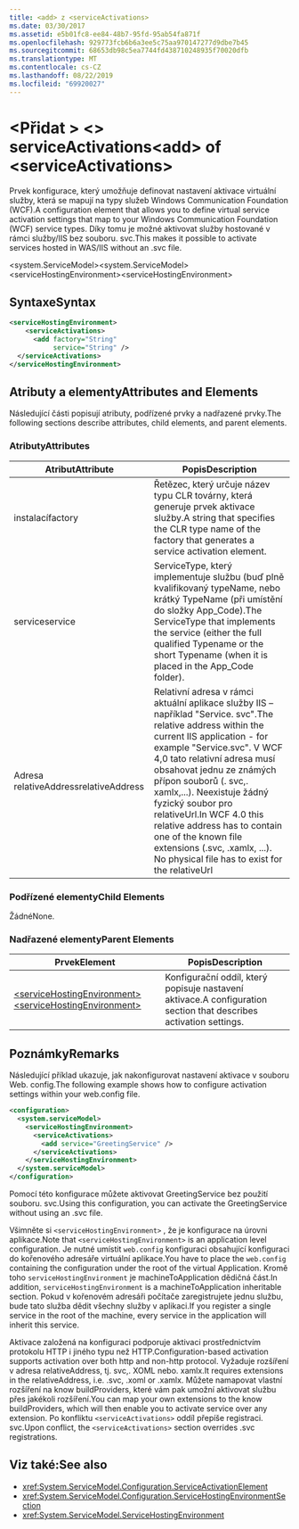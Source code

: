 ```yaml
---
title: <add> z <serviceActivations>
ms.date: 03/30/2017
ms.assetid: e5b01fc8-ee84-48b7-95fd-95ab54fa871f
ms.openlocfilehash: 929773fcb6b6a3ee5c75aa970147277d9dbe7b45
ms.sourcegitcommit: 68653db98c5ea7744fd438710248935f70020dfb
ms.translationtype: MT
ms.contentlocale: cs-CZ
ms.lasthandoff: 08/22/2019
ms.locfileid: "69920027"
---
```

# <a name="add-of-serviceactivations"></a><span data-ttu-id="dfbc4-102">\<Přidat > \<> serviceActivations</span><span class="sxs-lookup"><span data-stu-id="dfbc4-102">\<add> of \<serviceActivations></span></span>

<span data-ttu-id="dfbc4-103">Prvek konfigurace, který umožňuje definovat nastavení aktivace virtuální služby, která se mapují na typy služeb Windows Communication Foundation (WCF).</span><span class="sxs-lookup"><span data-stu-id="dfbc4-103">A configuration element that allows you to define virtual service activation settings that map to your Windows Communication Foundation (WCF) service types.</span></span> <span data-ttu-id="dfbc4-104">Díky tomu je možné aktivovat služby hostované v rámci služby/IIS bez souboru. svc.</span><span class="sxs-lookup"><span data-stu-id="dfbc4-104">This makes it possible to activate services hosted in WAS/IIS without an .svc file.</span></span>

<span data-ttu-id="dfbc4-105">\<system.ServiceModel></span><span class="sxs-lookup"><span data-stu-id="dfbc4-105">\<system.ServiceModel></span></span>\
<span data-ttu-id="dfbc4-106">\<serviceHostingEnvironment></span><span class="sxs-lookup"><span data-stu-id="dfbc4-106">\<serviceHostingEnvironment></span></span>

## <a name="syntax"></a><span data-ttu-id="dfbc4-107">Syntaxe</span><span class="sxs-lookup"><span data-stu-id="dfbc4-107">Syntax</span></span>

```xml
<serviceHostingEnvironment>
    <serviceActivations>
      <add factory="String"
           service="String" />
  </serviceActivations>
</serviceHostingEnvironment>
```

## <a name="attributes-and-elements"></a><span data-ttu-id="dfbc4-108">Atributy a elementy</span><span class="sxs-lookup"><span data-stu-id="dfbc4-108">Attributes and Elements</span></span>

<span data-ttu-id="dfbc4-109">Následující části popisují atributy, podřízené prvky a nadřazené prvky.</span><span class="sxs-lookup"><span data-stu-id="dfbc4-109">The following sections describe attributes, child elements, and parent elements.</span></span>

### <a name="attributes"></a><span data-ttu-id="dfbc4-110">Atributy</span><span class="sxs-lookup"><span data-stu-id="dfbc4-110">Attributes</span></span>

|<span data-ttu-id="dfbc4-111">Atribut</span><span class="sxs-lookup"><span data-stu-id="dfbc4-111">Attribute</span></span>|<span data-ttu-id="dfbc4-112">Popis</span><span class="sxs-lookup"><span data-stu-id="dfbc4-112">Description</span></span>|
|---------------|-----------------|
|<span data-ttu-id="dfbc4-113">instalací</span><span class="sxs-lookup"><span data-stu-id="dfbc4-113">factory</span></span>|<span data-ttu-id="dfbc4-114">Řetězec, který určuje název typu CLR továrny, která generuje prvek aktivace služby.</span><span class="sxs-lookup"><span data-stu-id="dfbc4-114">A string that specifies the CLR type name of the factory that generates a service activation element.</span></span>|
|<span data-ttu-id="dfbc4-115">service</span><span class="sxs-lookup"><span data-stu-id="dfbc4-115">service</span></span>|<span data-ttu-id="dfbc4-116">ServiceType, který implementuje službu (buď plně kvalifikovaný typeName, nebo krátký TypeName (při umístění do složky App_Code).</span><span class="sxs-lookup"><span data-stu-id="dfbc4-116">The ServiceType that implements the service (either the full qualified Typename or the short Typename (when it is placed in the App_Code folder).</span></span>|
|<span data-ttu-id="dfbc4-117">Adresa relativeAddress</span><span class="sxs-lookup"><span data-stu-id="dfbc4-117">relativeAddress</span></span>|<span data-ttu-id="dfbc4-118">Relativní adresa v rámci aktuální aplikace služby IIS – například "Service. svc".</span><span class="sxs-lookup"><span data-stu-id="dfbc4-118">The relative address within the current IIS application - for example "Service.svc".</span></span> <span data-ttu-id="dfbc4-119">V WCF 4,0 tato relativní adresa musí obsahovat jednu ze známých přípon souborů (. svc,. xamlx,...). Neexistuje žádný fyzický soubor pro relativeUrl.</span><span class="sxs-lookup"><span data-stu-id="dfbc4-119">In WCF 4.0 this relative address has to contain one of the known file extensions (.svc, .xamlx, ...). No physical file has to exist for the relativeUrl</span></span>|

### <a name="child-elements"></a><span data-ttu-id="dfbc4-120">Podřízené elementy</span><span class="sxs-lookup"><span data-stu-id="dfbc4-120">Child Elements</span></span>

<span data-ttu-id="dfbc4-121">Žádné</span><span class="sxs-lookup"><span data-stu-id="dfbc4-121">None.</span></span>

### <a name="parent-elements"></a><span data-ttu-id="dfbc4-122">Nadřazené elementy</span><span class="sxs-lookup"><span data-stu-id="dfbc4-122">Parent Elements</span></span>

|<span data-ttu-id="dfbc4-123">Prvek</span><span class="sxs-lookup"><span data-stu-id="dfbc4-123">Element</span></span>|<span data-ttu-id="dfbc4-124">Popis</span><span class="sxs-lookup"><span data-stu-id="dfbc4-124">Description</span></span>|
|-------------|-----------------|
|[<span data-ttu-id="dfbc4-125">\<serviceHostingEnvironment></span><span class="sxs-lookup"><span data-stu-id="dfbc4-125">\<serviceHostingEnvironment></span></span>](servicehostingenvironment.md)|<span data-ttu-id="dfbc4-126">Konfigurační oddíl, který popisuje nastavení aktivace.</span><span class="sxs-lookup"><span data-stu-id="dfbc4-126">A configuration section that describes activation settings.</span></span>|

## <a name="remarks"></a><span data-ttu-id="dfbc4-127">Poznámky</span><span class="sxs-lookup"><span data-stu-id="dfbc4-127">Remarks</span></span>

<span data-ttu-id="dfbc4-128">Následující příklad ukazuje, jak nakonfigurovat nastavení aktivace v souboru Web. config.</span><span class="sxs-lookup"><span data-stu-id="dfbc4-128">The following example shows how to configure activation settings within your web.config file.</span></span>

```xml
<configuration>
  <system.serviceModel>
    <serviceHostingEnvironment>
      <serviceActivations>
        <add service="GreetingService" />
      </serviceActivations>
    </serviceHostingEnvironment>
  </system.serviceModel>
</configuration>
```

<span data-ttu-id="dfbc4-129">Pomocí této konfigurace můžete aktivovat GreetingService bez použití souboru. svc.</span><span class="sxs-lookup"><span data-stu-id="dfbc4-129">Using this configuration, you can activate the GreetingService without using an .svc file.</span></span>

<span data-ttu-id="dfbc4-130">Všimněte si `<serviceHostingEnvironment>` , že je konfigurace na úrovni aplikace.</span><span class="sxs-lookup"><span data-stu-id="dfbc4-130">Note that `<serviceHostingEnvironment>` is an application level configuration.</span></span> <span data-ttu-id="dfbc4-131">Je nutné umístit `web.config` konfiguraci obsahující konfiguraci do kořenového adresáře virtuální aplikace.</span><span class="sxs-lookup"><span data-stu-id="dfbc4-131">You have to place the `web.config` containing the configuration under the root of the virtual Application.</span></span> <span data-ttu-id="dfbc4-132">Kromě toho `serviceHostingEnvironment` je machineToApplication dědičná část.</span><span class="sxs-lookup"><span data-stu-id="dfbc4-132">In addition, `serviceHostingEnvironment` is a machineToApplication inheritable section.</span></span> <span data-ttu-id="dfbc4-133">Pokud v kořenovém adresáři počítače zaregistrujete jednu službu, bude tato služba dědit všechny služby v aplikaci.</span><span class="sxs-lookup"><span data-stu-id="dfbc4-133">If you register a single service in the root of the machine, every service in the application will inherit this service.</span></span>

<span data-ttu-id="dfbc4-134">Aktivace založená na konfiguraci podporuje aktivaci prostřednictvím protokolu HTTP i jiného typu než HTTP.</span><span class="sxs-lookup"><span data-stu-id="dfbc4-134">Configuration-based activation supports activation over both http and non-http protocol.</span></span> <span data-ttu-id="dfbc4-135">Vyžaduje rozšíření v adresa relativeAddress, tj. svc,. XOML nebo. xamlx.</span><span class="sxs-lookup"><span data-stu-id="dfbc4-135">It requires extensions in the relativeAddress, i.e. .svc, .xoml or .xamlx.</span></span> <span data-ttu-id="dfbc4-136">Můžete namapovat vlastní rozšíření na know buildProviders, které vám pak umožní aktivovat službu přes jakékoli rozšíření.</span><span class="sxs-lookup"><span data-stu-id="dfbc4-136">You can map your own extensions to the know buildProviders, which will then enable you to activate service over any extension.</span></span> <span data-ttu-id="dfbc4-137">Po konfliktu `<serviceActivations>` oddíl přepíše registraci. svc.</span><span class="sxs-lookup"><span data-stu-id="dfbc4-137">Upon conflict, the `<serviceActivations>` section overrides .svc registrations.</span></span>

## <a name="see-also"></a><span data-ttu-id="dfbc4-138">Viz také:</span><span class="sxs-lookup"><span data-stu-id="dfbc4-138">See also</span></span>

- <xref:System.ServiceModel.Configuration.ServiceActivationElement>
- <xref:System.ServiceModel.Configuration.ServiceHostingEnvironmentSection>
- <xref:System.ServiceModel.ServiceHostingEnvironment>
